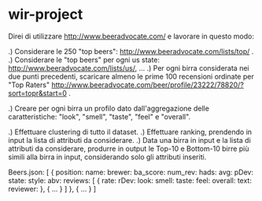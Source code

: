 # wir-project

Direi di utilizzare http://www.beeradvocate.com/ e lavorare in questo modo:

.) Considerare le 250 "top beers": http://www.beeradvocate.com/lists/top/ .
.) Considerare le "top beers" per ogni us state: http://www.beeradvocate.com/lists/us/, ...
.) Per ogni birra considerata nei due punti precedenti, scaricare almeno le prime 100 recensioni ordinate per "Top Raters" http://www.beeradvocate.com/beer/profile/23222/78820/?sort=topr&start=0 .

.) Creare per ogni birra un profilo dato dall'aggregazione delle caratteristiche: "look", "smell", "taste", "feel" e "overall".

.) Effettuare clustering di tutto il dataset.
.) Effettuare ranking, prendendo in input la lista di attributi da considerare.
.) Data una birra in input e la lista di attributi da considerare, produrre in output le Top-10 e Bottom-10 birre più simili alla birra in input, considerando solo gli attributi inseriti.

Beers.json:
[
	{
		position:
		name:
		brewer:
		ba_score:
		num_rev:
		hads:
		avg:
		pDev:
		state:
		style:
		abv:
		reviews: [
			{
				rate:
				rDev:
				look:
				smell:
				taste:
				feel:
				overall:
				text:
				reviewer:
			},
			{
				...
			}
		]
	},
	{
		...
	}
]
